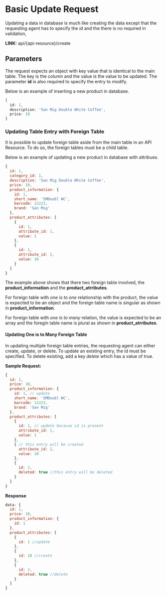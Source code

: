 # Basic Update Request
Updating a data in database is much like creating the data except that the requesting agent has to specify the _id_ and the there is no required in validation,

__LINK:__ api/{api-resource}/create

## Parameters

The request expects an object with key value that is identical to the main table. The key is the column and the value is the value to be updated. The parameter __id__ is also required to specify the entry to modify.

Below is an example of inserting a new product in database.
```javascript
[
  id: 1,
  description: 'San Mig Double White Coffee',
  price: 10
]
```

### Updating Table Entry with Foreign Table

It is possible to update foreign table aside from the main table in an API Resource. To do so, the foreign tables must be a child table.

Below is an example of updating a new product in database with attribues.
```javascript
{
  id: 1,
  category_id: 1,
  description: 'San Mig Double White Coffee',
  price: 10,
  product_information: {
    id: 1,
    short_name: 'SMDoubl WC',
    barcode: 12223,
    brand: 'San Mig'
  },
  product_attributes: [
    {
      id: 1,
      attribute_id: 1,
      value: 1
    },
    {
      id: 1,
      attribute_id: 2,
      value: 10
    }
  ]
}
```
The example above shows that there two foreign table involved, the __product\_information__ and the __product\_atrributes__.

For foreign table with _one is to one_ relationship with the product, the value is expected to be an object and the foreign table name is singular as shown in __product\_information__.

For foreign table with _one is to many_ relation, the value is expected to be an array and the foregin table name is plural as shown in __product\_atrributes__.

#### Updating One is to Many Foreign Table
In updating multiple foreign table entries, the requesting agent can either create, update, or delete. To update an existing entry, the id must be specified. To delete existing, add a key _delete_ which has a value of true.

**Sample Request:**

```javascript
{
  id: 1,
  price: 10,
  product_information: {
    id: 1, // update
    short_name: 'SMDoubl WC',
    barcode: 12223,
    brand: 'San Mig'
  },
  product_attributes: [
    {
      id: 1, // update because id is present
      attribute_id: 1,
      value: 1
    },
    { // this entry will be created
      attribute_id: 2,
      value: 10
    },
    {
      id: 2,
      deleted: true //this entry will be deleted
    }
  ]
}
```

**Response**

```javascript
data: {
  id: 1,
  price: 10,
  product_information: {
    id: 1
  },
  product_attributes: [
    {
      id: 1 //update
    },
    {
      id: 10 //create
    },
    {
      id: 2,
      deleted: true //delete
    }
  ]
}
```